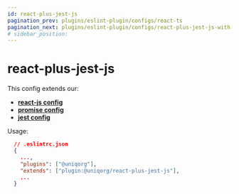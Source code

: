 ```yaml
---
id: react-plus-jest-js
pagination_prev: plugins/eslint-plugin/configs/react-ts
pagination_next: plugins/eslint-plugin/configs/react-plus-jest-js-with-ts
# sidebar_position:
---
```


# react-plus-jest-js

This config extends our:

- **[react-js config](plugins/eslint-plugin/configs/esm-javascript.md)**
- **[promise config](plugins/eslint-plugin/configs/promise.md)**
- **[jest config](plugins/eslint-plugin/configs/jest.md)**

Usage:

```json
  // .eslintrc.json
  {
    ...,
    "plugins": ["@uniqorg"],
    "extends": ["plugin:@uniqorg/react-plus-jest-js"],
    ...
  }
```
